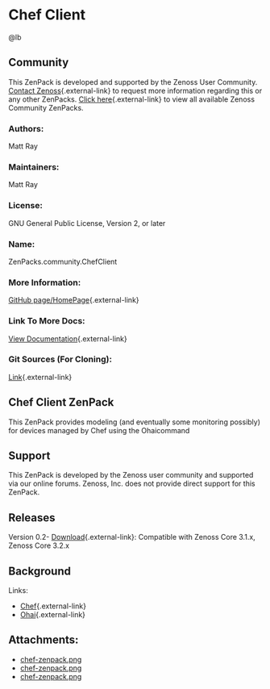 # Chef Client

@lb[](img/zenpack-chef-zenpack.png)

## Community

This ZenPack is developed and supported by the Zenoss User Community.
[Contact Zenoss](https://tryit.zenoss.com/zenpack-contact/){.external-link} to
request more information regarding this or any other ZenPacks. [Click here](https://zenoss.com/product/zenpacks?f%5B0%5D=im_field_zenpack_category:1021){.external-link} to
view all available Zenoss Community ZenPacks.

### Authors:

Matt Ray

### Maintainers:

Matt Ray

### License:

GNU General Public License, Version 2, or later

### Name:

ZenPacks.community.ChefClient

### More Information:

[GitHub page/HomePage](http://community.zenoss.org/docs/DOC-7446){.external-link}

### Link To More Docs:

[View Documentation](http://community.zenoss.org/docs/DOC-7446){.external-link}

### Git Sources (For Cloning):

[Link](https://github.com/zenoss/ZenPacks.community.ChefClient.git){.external-link}

## Chef Client ZenPack

This ZenPack provides modeling (and eventually some monitoring possibly)
for devices managed by Chef using the Ohaicommand

## Support

This ZenPack is developed by the Zenoss user community and supported via
our online forums. Zenoss, Inc. does not provide direct support for this
ZenPack.

## Releases

Version 0.2- [Download](https://storage.googleapis.com/zenpacks/ZenPacks.community.ChefClient/0.2/ZenPacks.community.ChefClient-0.2.egg){.external-link}:   Compatible with Zenoss Core 3.1.x, Zenoss Core 3.2.x

## Background

Links:

-   [Chef](http://www.opscode.com/chef/){.external-link}
-   [Ohai](http://wiki.opscode.com/display/ohai/Home){.external-link}

## Attachments:

-   [chef-zenpack.png](img/zenpack-chef-zenpack.png)
-   [chef-zenpack.png](img/zenpack-chef-zenpack.png)
-   [chef-zenpack.png](img/zenpack-chef-zenpack.png)

